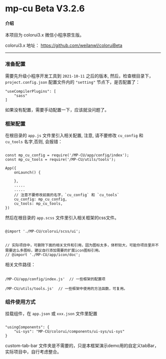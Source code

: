 # mp-cu Beta V3.2.6

#### 介绍
本项目为 colorui3.x 微信小程序原生版。

colorui3.x 地址： https://github.com/weilanwl/coloruiBeta

<hr/>

### 准备配置

需要先升级小程序开发工具到 `2021-10-11` 之后的版本,
然后，检查根目录下，`project.config.json` 配置文件内的 `"setting"` 节点下，是否配置了：

``` 
"useCompilerPlugins": [
    "sass"
]
```

如果没有配置，需要手动配置一下，应该就没问题了。


### 框架配置

在根目录的 `app.js` 文件里引入相关配置, 注意, 请不要修改 `cu_config` 和 `cu_tools` 名字,否则, 会报错：

``` 

const mp_cu_config = require('/MP-CU/app/config/index');
const mp_cu_tools = require('/MP-CU/utils/tools');

App({
    onLaunch() {

    },
	.....
	.....
	// 注意不要修改前面的名字，`cu_config` 和 `cu_tools`
    cu_config: mp_cu_config,
    cu_tools: mp_cu_tools,
})

```


然后在根目录的 `app.scss` 文件里引入相关框架的css文件。

``` 

@import './MP-CU/colorui/scss/ui';


// 实际项目中，可删除下面的相关文件和引用，因为图标太多，体积较大，可能你项目里并不需要这么多图标，建议自行添加需要的扩展icon图标引用。
// @import './MP-CU/app/icon/doc';

```


相关文件路径：

``` 

/MP-CU/app/config/index.js'  // 一些框架的配置项

/MP-CU/utils/tools.js'  // 一些框架中使用的方法函数，可复用。

```


### 组件使用方式

挂载组件，在 `app.json` 或 `xxx.json` 文件里配置

``` 

"usingComponents": {
	"ui-sys": "MP-CU/colorui/components/ui-sys/ui-sys"
}

```


custom-tab-bar 文件夹是不需要的，只是本框架演示demo用的自定义tabBar，实际项目中，自行考虑整合。

